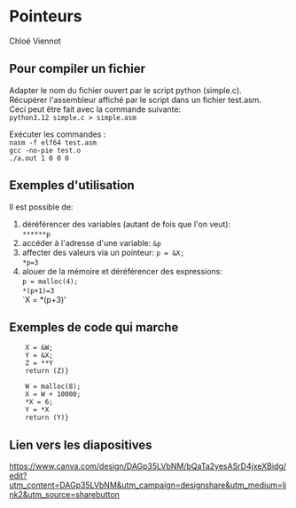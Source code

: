 # Pointeurs
Chloé Viennot

## Pour compiler un fichier 

Adapter le nom du fichier ouvert par le script python (simple.c). \
Récupérer l'assembleur affiché par le script dans un fichier test.asm.\
Ceci peut être fait avec la commande suivante:\
`python3.12 simple.c > simple.asm`

Exécuter les commandes :\
    `nasm -f elf64 test.asm` \
    `gcc -no-pie test.o`\
    `./a.out 1 0 0 0`

## Exemples d'utilisation

Il est possible de:

1) déréférencer des variables (autant de fois que l'on veut):\
   `******p`
2) accéder à l'adresse d'une variable:
   `&p`
3) affecter des valeurs via un pointeur:
   `p = &X;`\
   `*p=3`
4) alouer de la mémoire et déréférencer des expressions:\
   `p = malloc(4);`\
   `*(p+1)=3`\
   `X = *(p+3)'

## Exemples de code qui marche

```main(W,X,Y,Z){
    X = &W;
    Y = &X;
    Z = **Y
    return (Z)}
```

```main(W,X,Y,Z){
    W = malloc(8);
    X = W + 10000;
    *X = 6;
    Y = *X
    return (Y)}
```

## Lien vers les diapositives
https://www.canva.com/design/DAGp35LVbNM/bQaTa2yesASrD4jxeXBidg/edit?utm_content=DAGp35LVbNM&utm_campaign=designshare&utm_medium=link2&utm_source=sharebutton




